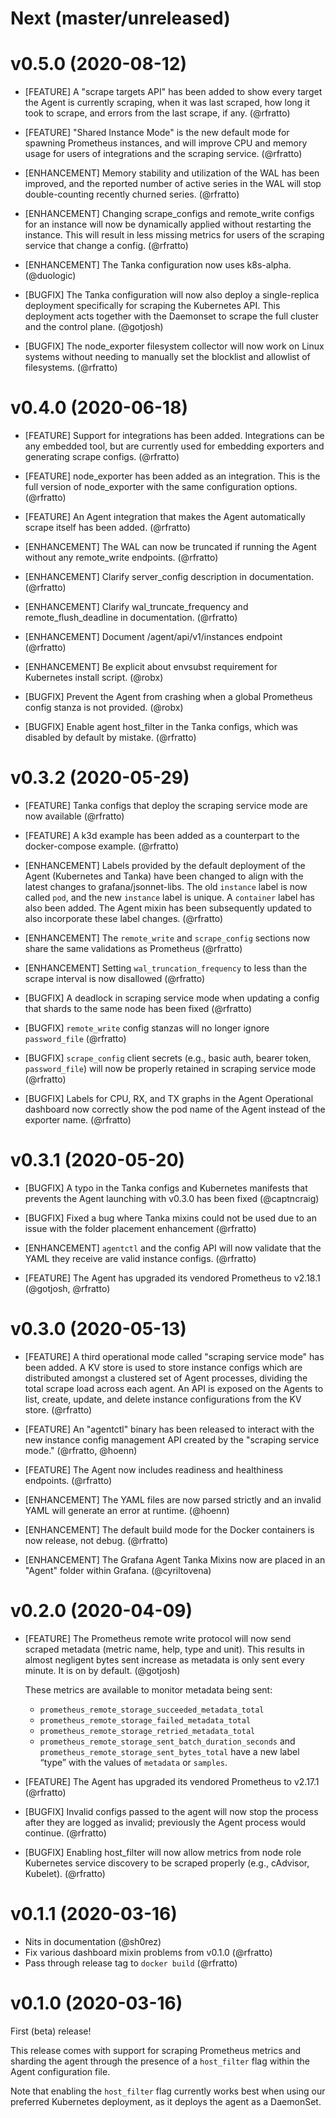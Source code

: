 # Next (master/unreleased)

# v0.5.0 (2020-08-12)

- [FEATURE] A "scrape targets API" has been added to show every target the Agent
  is currently scraping, when it was last scraped, how long it took to scrape,
  and errors from the last scrape, if any. (@rfratto)

- [FEATURE]  "Shared Instance Mode" is the new default mode for spawning
  Prometheus instances, and will improve CPU and memory usage for users of
  integrations and the scraping service. (@rfratto)

- [ENHANCEMENT] Memory stability and utilization of the WAL has been improved,
  and the reported number of active series in the WAL will stop double-counting
  recently churned series. (@rfratto)

- [ENHANCEMENT] Changing scrape_configs and remote_write configs for an instance
  will now be dynamically applied without restarting the instance. This will
  result in less missing metrics for users of the scraping service that change a
  config. (@rfratto)

- [ENHANCEMENT] The Tanka configuration now uses k8s-alpha. (@duologic)

- [BUGFIX] The Tanka configuration will now also deploy a single-replica
  deployment specifically for scraping the Kubernetes API. This deployment acts
  together with the Daemonset to scrape the full cluster and the control plane.
  (@gotjosh)

- [BUGFIX] The node_exporter filesystem collector will now work on Linux systems
  without needing to manually set the blocklist and allowlist of filesystems.
  (@rfratto)

# v0.4.0 (2020-06-18)

- [FEATURE] Support for integrations has been added. Integrations can be any
  embedded tool, but are currently used for embedding exporters and generating
  scrape configs. (@rfratto)

- [FEATURE] node_exporter has been added as an integration. This is the full
  version of node_exporter with the same configuration options. (@rfratto)

- [FEATURE] An Agent integration that makes the Agent automatically scrape
  itself has been added. (@rfratto)

- [ENHANCEMENT] The WAL can now be truncated if running the Agent without any
  remote_write endpoints. (@rfratto)

- [ENHANCEMENT] Clarify server_config description in documentation. (@rfratto)

- [ENHANCEMENT] Clarify wal_truncate_frequency and remote_flush_deadline in
  documentation. (@rfratto)

- [ENHANCEMENT] Document /agent/api/v1/instances endpoint (@rfratto)

- [ENHANCEMENT] Be explicit about envsubst requirement for Kubernetes install
  script. (@robx)

- [BUGFIX] Prevent the Agent from crashing when a global Prometheus config
  stanza is not provided. (@robx)

- [BUGFIX] Enable agent host_filter in the Tanka configs, which was disabled by
  default by mistake. (@rfratto)

# v0.3.2 (2020-05-29)

- [FEATURE] Tanka configs that deploy the scraping service mode are now
  available (@rfratto)

- [FEATURE] A k3d example has been added as a counterpart to the docker-compose
  example. (@rfratto)

- [ENHANCEMENT] Labels provided by the default deployment of the Agent
  (Kubernetes and Tanka) have been changed to align with the latest changes to
  grafana/jsonnet-libs. The old `instance` label is now called `pod`, and the
  new `instance` label is unique. A `container` label has also been added. The
  Agent mixin has been subsequently updated to also incorporate these label
  changes. (@rfratto)

- [ENHANCEMENT] The `remote_write` and `scrape_config` sections now share the
  same validations as Prometheus (@rfratto)

- [ENHANCEMENT] Setting `wal_truncation_frequency` to less than the scrape
  interval is now disallowed (@rfratto)

- [BUGFIX] A deadlock in scraping service mode when updating a config that
  shards to the same node has been fixed (@rfratto)

- [BUGFIX] `remote_write` config stanzas will no longer ignore `password_file`
  (@rfratto)

- [BUGFIX] `scrape_config` client secrets (e.g., basic auth, bearer token,
  `password_file`) will now be properly retained in scraping service mode
  (@rfratto)

- [BUGFIX] Labels for CPU, RX, and TX graphs in the Agent Operational dashboard
  now correctly show the pod name of the Agent instead of the exporter name.
  (@rfratto)

# v0.3.1 (2020-05-20)

- [BUGFIX] A typo in the Tanka configs and Kubernetes manifests that prevents
  the Agent launching with v0.3.0 has been fixed (@captncraig)

- [BUGFIX] Fixed a bug where Tanka mixins could not be used due to an issue with
  the folder placement enhancement (@rfratto)

- [ENHANCEMENT] `agentctl` and the config API will now validate that the YAML
  they receive are valid instance configs. (@rfratto)

- [FEATURE] The Agent has upgraded its vendored Prometheus to v2.18.1
  (@gotjosh, @rfratto)

# v0.3.0 (2020-05-13)

- [FEATURE] A third operational mode called "scraping service mode" has been
  added. A KV store is used to store instance configs which are distributed
  amongst a clustered set of Agent processes, dividing the total scrape load
  across each agent. An API is exposed on the Agents to list, create, update,
  and delete instance configurations from the KV store. (@rfratto)

- [FEATURE] An "agentctl" binary has been released to interact with the new
  instance config management API created by the "scraping service mode."
  (@rfratto, @hoenn)

- [FEATURE] The Agent now includes readiness and healthiness endpoints.
  (@rfratto)

- [ENHANCEMENT] The YAML files are now parsed strictly and an invalid YAML will
  generate an error at runtime. (@hoenn)

- [ENHANCEMENT] The default build mode for the Docker containers is now release,
  not debug. (@rfratto)

- [ENHANCEMENT] The Grafana Agent Tanka Mixins now are placed in an "Agent"
  folder within Grafana. (@cyriltovena)

# v0.2.0 (2020-04-09)

- [FEATURE] The Prometheus remote write protocol will now send scraped metadata (metric name, help, type and unit). This results in almost negligent bytes sent increase as metadata is only sent every minute. It is on by default. (@gotjosh)

  These metrics are available to monitor metadata being sent:
    - `prometheus_remote_storage_succeeded_metadata_total`
    - `prometheus_remote_storage_failed_metadata_total`
    - `prometheus_remote_storage_retried_metadata_total`
    - `prometheus_remote_storage_sent_batch_duration_seconds` and
      `prometheus_remote_storage_sent_bytes_total` have a new label “type” with
      the values of `metadata` or `samples`.

- [FEATURE] The Agent has upgraded its vendored Prometheus to v2.17.1 (@rfratto)

- [BUGFIX] Invalid configs passed to the agent will now stop the process after they are logged as invalid; previously the Agent process would continue. (@rfratto)

- [BUGFIX] Enabling host_filter will now allow metrics from node role Kubernetes service discovery to be scraped properly (e.g., cAdvisor, Kubelet). (@rfratto)

# v0.1.1 (2020-03-16)

- Nits in documentation (@sh0rez)
- Fix various dashboard mixin problems from v0.1.0 (@rfratto)
- Pass through release tag to `docker build` (@rfratto)

# v0.1.0 (2020-03-16)

First (beta) release!

This release comes with support for scraping Prometheus metrics and
sharding the agent through the presence of a `host_filter` flag within the
Agent configuration file.

Note that enabling the `host_filter` flag currently works best when using our
preferred Kubernetes deployment, as it deploys the agent as a DaemonSet.
